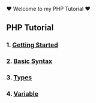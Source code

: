 :heart: Welcome to my PHP Tutorial :heart:
## PHP Tutorial
### 1. [Getting Started](1_Hello.php)
### 2. [Basic Syntax](2_Basic_syntax.md)
### 3. [Types](3_Types.md)
### 4. [Variable](4_Variables.md)

